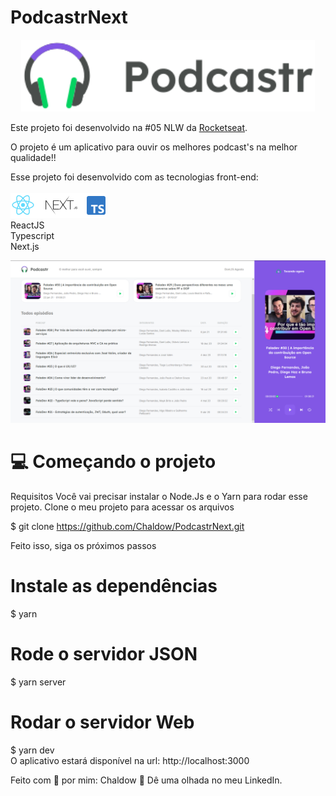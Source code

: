 # PodcastrNext

<p align="center">
  <img width="470" src="podcastrnext/public/logo.svg">
</p>

Este projeto foi desenvolvido na #05 NLW da [Rocketseat](https://rocketseat.com.br/). 

O projeto é um aplicativo para ouvir os melhores podcast's na melhor qualidade!!

Esse projeto foi desenvolvido com as tecnologias front-end:<br><br>
<img src="podcastrnext/public/tech-logos.png"/><br>
ReactJS<br>
Typescript<br>
Next.js<br>



<img src="podcastrnext/public/imagem_2021-08-15_220102.png"/>

# 💻 Começando o projeto

Requisitos
Você vai precisar instalar o Node.Js e o Yarn para rodar esse projeto.
Clone o meu projeto para acessar os arquivos

$ git clone https://github.com/Chaldow/PodcastrNext.git

Feito isso, siga os próximos passos

# Instale as dependências
$ yarn

# Rode o servidor JSON
$ yarn server

# Rodar o servidor Web
$ yarn dev
<br>
O aplicativo estará disponível na url: http://localhost:3000


Feito com 💜 por mim: Chaldow 👋 Dê uma olhada no meu LinkedIn.

